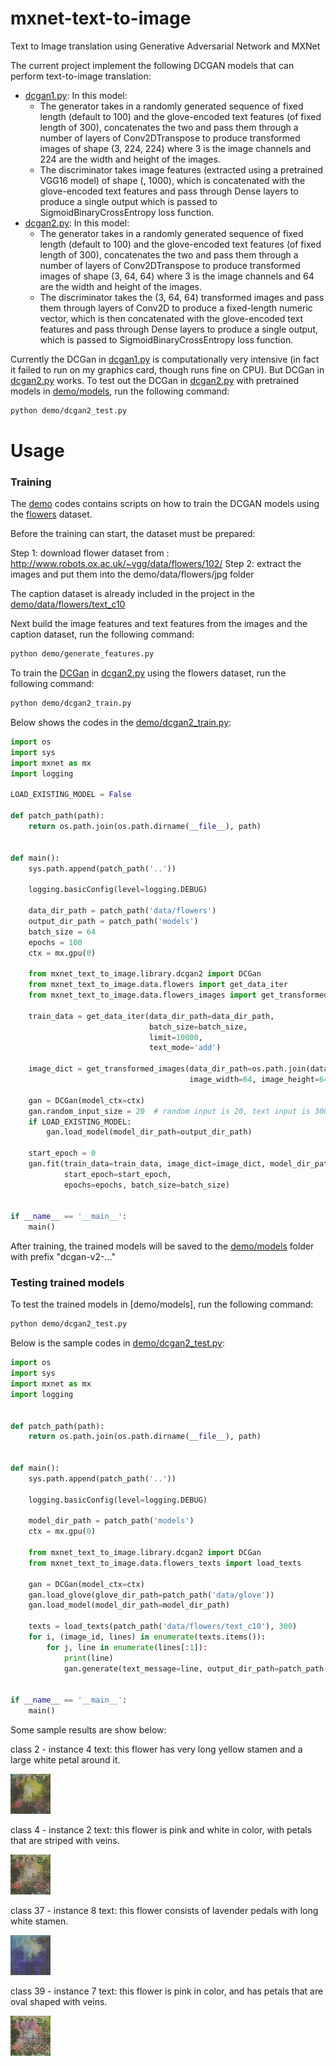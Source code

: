 # mxnet-text-to-image

Text to Image translation using Generative Adversarial Network and MXNet

The current project implement the following DCGAN models that can perform text-to-image translation:

* [dcgan1.py](mxnet_text_to_image/library/dcgan1.py): In this model:
    * The generator takes in a randomly generated sequence of fixed length (default to 100) and the glove-encoded text features (of fixed length
    of 300), concatenates the two and pass them through a number of layers of Conv2DTranspose to produce 
    transformed images of shape (3, 224, 224) where 3 is the image channels and 224 are the width and height of
    the images. 
    * The discriminator takes image features (extracted using a pretrained VGG16 model) of shape (, 1000), which
    is concatenated with the glove-encoded text features and pass through Dense layers to produce a single output
    which is passed to SigmoidBinaryCrossEntropy loss function.
* [dcgan2.py](mxnet_text_to_image/library/dcgan2.py): In this model:
    * The generator takes in a randomly generated sequence of fixed length (default to 100) and the glove-encoded text features (of fixed length 
    of 300), concatenates the two and pass them through a number of layers of Conv2DTranspose to produce
    transformed images of shape (3, 64, 64) where 3 is the image channels and 64 are the width and height of 
    the images.
    * The discriminator takes the (3, 64, 64) transformed images and pass them through layers of Conv2D to produce
    a fixed-length numeric vector, which is then concatenated with the glove-encoded text features and pass through
    Dense layers to produce a single output, which is passed to SigmoidBinaryCrossEntropy loss function.
    
Currently the DCGan in [dcgan1.py](mxnet_text_to_image/library/dcgan1.py) is computationally very intensive (in fact it failed to run on my graphics card, though runs fine on CPU). But
DCGan in [dcgan2.py](mxnet_text_to_image/library/dcgan2.py) works. To test out the DCGan in [dcgan2.py](mxnet_text_to_image/library/dcgan2.py)
with pretrained models in [demo/models](demo/models), run the following command:

```bash
python demo/dcgan2_test.py
```
    
# Usage

### Training

The [demo](demo) codes contains scripts on how to train the DCGAN models using the [flowers](http://www.robots.ox.ac.uk/~vgg/data/flowers/102/)
dataset.

Before the training can start, the dataset must be prepared:

Step 1: download flower dataset from : http://www.robots.ox.ac.uk/~vgg/data/flowers/102/
Step 2: extract the images and put them into the demo/data/flowers/jpg folder

The caption dataset is already included in the project in the [demo/data/flowers/text_c10](demo/data/flowers/text_c10)

Next build the image features and text features from the images and the caption dataset, run the following command:

```bash
python demo/generate_features.py
```

To train the [DCGan](mxnet_text_to_image/library/dcgan2.py) in [dcgan2.py](mxnet_text_to_image/library/dcgan2.py)
using the flowers dataset, run the following command:

```bash
python demo/dcgan2_train.py
```

Below shows the codes in the [demo/dcgan2_train.py](demo/dcgan2_train.py):

```python
import os
import sys
import mxnet as mx
import logging

LOAD_EXISTING_MODEL = False

def patch_path(path):
    return os.path.join(os.path.dirname(__file__), path)


def main():
    sys.path.append(patch_path('..'))

    logging.basicConfig(level=logging.DEBUG)

    data_dir_path = patch_path('data/flowers')
    output_dir_path = patch_path('models')
    batch_size = 64
    epochs = 100  
    ctx = mx.gpu(0)

    from mxnet_text_to_image.library.dcgan2 import DCGan
    from mxnet_text_to_image.data.flowers import get_data_iter
    from mxnet_text_to_image.data.flowers_images import get_transformed_images

    train_data = get_data_iter(data_dir_path=data_dir_path,
                               batch_size=batch_size,
                               limit=10000,
                               text_mode='add')

    image_dict = get_transformed_images(data_dir_path=os.path.join(data_dir_path, 'jpg'),
                                        image_width=64, image_height=64)

    gan = DCGan(model_ctx=ctx)
    gan.random_input_size = 20  # random input is 20, text input is 300
    if LOAD_EXISTING_MODEL:
        gan.load_model(model_dir_path=output_dir_path)

    start_epoch = 0
    gan.fit(train_data=train_data, image_dict=image_dict, model_dir_path=output_dir_path,
            start_epoch=start_epoch,
            epochs=epochs, batch_size=batch_size)


if __name__ == '__main__':
    main()
```

After training, the trained models will be saved to the [demo/models](demo/models) folder with prefix "dcgan-v2-..."

### Testing trained models

To test the trained models in [demo/models], run the following command:

```bash
python demo/dcgan2_test.py
```

Below is the sample codes in [demo/dcgan2_test.py](demo/dcgan2_test.py):

```python
import os
import sys
import mxnet as mx
import logging


def patch_path(path):
    return os.path.join(os.path.dirname(__file__), path)


def main():
    sys.path.append(patch_path('..'))

    logging.basicConfig(level=logging.DEBUG)

    model_dir_path = patch_path('models')
    ctx = mx.gpu(0)

    from mxnet_text_to_image.library.dcgan2 import DCGan
    from mxnet_text_to_image.data.flowers_texts import load_texts

    gan = DCGan(model_ctx=ctx)
    gan.load_glove(glove_dir_path=patch_path('data/glove'))
    gan.load_model(model_dir_path=model_dir_path)

    texts = load_texts(patch_path('data/flowers/text_c10'), 300)
    for i, (image_id, lines) in enumerate(texts.items()):
        for j, line in enumerate(lines[:1]):
            print(line)
            gan.generate(text_message=line, output_dir_path=patch_path('output'), filename=str(i) + '-' + str(j) + '.png')


if __name__ == '__main__':
    main()

```

Some sample results are show below:

class 2 - instance 4 text: this flower has very long yellow stamen and a large white petal around it.

![](images/2-4.png)

class 4 - instance 2 text: this flower is pink and white in color, with petals that are striped with veins.

![](images/4-2.png)

class 37 - instance 8 text: this flower consists of lavender pedals with long white stamen.

![](images/37-8.png)

class 39 - instance 7 text: this flower is pink in color, and has petals that are oval shaped with veins.

![](images/39-9.png)




